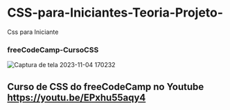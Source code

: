 # CSS-para-Iniciantes-Teoria-Projeto-
Css para Iniciante
### freeCodeCamp-CursoCSS
![Captura de tela 2023-11-04 170232](https://github.com/andersontecnicoprogramador/CSS-para-Iniciantes-Teoria-Projeto-/assets/68762932/f170c143-1180-4b5f-b11f-c20ad5ae88b3)

## Curso de CSS do freeCodeCamp no Youtube https://youtu.be/EPxhu55aqy4

